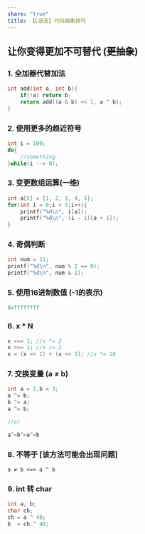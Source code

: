 ```yaml
---
share: "true"
title: 【C语言】代码抽象技巧
---
```



## 让你变得更加不可替代 (~~更抽象~~)


### 1. 全加器代替加法
```c
int add(int a, int b){
	if(!a) return b;
	return add((a & b) << 1, a ^ b);
}
```

### 2. 使用更多的趋近符号
```c
int i = 100;
do{
	//something
}while(i --> 0);
```

### 3. 变更数组运算(一维)
```c
int a[5] = {1, 2, 3, 4, 5};
for(int i = 0;i < 5;i++){
	printf("%d\n", i[a]);
	printf("%d\n", (i - 1)[a + 1]);
}
```

### 4. 奇偶判断
```c
int num = 11;
printf("%d\n", num % 2 == 0);
printf("%d\n", num & 1);
```

### 5. 使用16进制数值 (-1的表示)
```c
0xffffffff
```

### 6. x * N
```c
x <<= 1; //x *= 2
x >>= 1; //x /= 2
x = (x << 1) + (x << 3); //x *= 10
```

### 7. 交换变量 (a ≠ b)
```c
int a = 2,b = 3;
a ^= b;
b ^= a;
a ^= b;

//or

a^=b^=a^=b
```

### 8. 不等于 [该方法可能会出现问题]
`a ≠ b <=> a ^ b`

### 9. int 转 char
```c
int a, b;
char ch;
ch = a ^ 48;
b  = ch ^ 48;
```